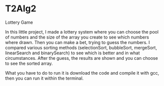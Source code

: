 # T2Alg2
Lottery Game

In this little project, I made a lottery system where you can choose the pool of numbers and the size of the array you create to see which numbers where drawn. Then you can make a bet, trying to guess the numbers.
I compared various sorting methods (selectionSort, bubbleSort, mergeSort, linearSearch and binarySearch) to see which is better and in what circumstances. After the guess, the results are shown and you can choose to see the sorted array.

What you have to do to run it is download the code and compile it with gcc, then you can run it within the terminal.
